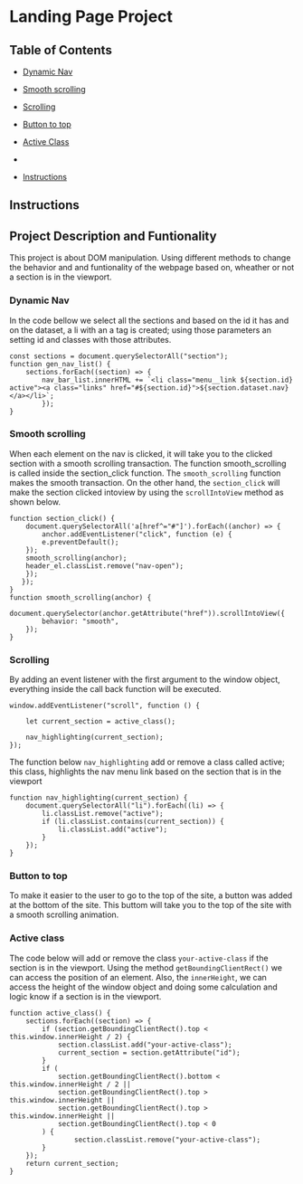 # Landing Page Project

## Table of Contents

- [Dynamic Nav](#dynamic-nav)
- [Smooth scrolling](#smooth-scrolling)
- [Scrolling](#scrolling)
- [Button to top](#button-to-top)
- [Active Class](#active-class)
-

- [Instructions](#instructions)

## Instructions

## Project Description and Funtionality

This project is about DOM manipulation. Using different methods to change the behavior and and funtionality of the webpage based on,
wheather or not a section is in the viewport.

### Dynamic Nav

In the code bellow we select all the sections and based on the id it has and on the dataset,
a li with an a tag is created; using those parameters an setting id and classes with those attributes.

    const sections = document.querySelectorAll("section");
    function gen_nav_list() {
        sections.forEach((section) => {
            nav_bar_list.innerHTML += `<li class="menu__link ${section.id} active"><a class="links" href="#${section.id}">${section.dataset.nav}</a></li>`;
            });
    }

### Smooth scrolling

When each element on the nav is clicked, it will take you to the clicked section with a smooth scrolling transaction.
The function smooth_scrolling is called inside the section_click function. The `smooth_scrolling` function makes the smooth transaction.
On the other hand, the `section_click` will make the section clicked intoview by using the `scrollIntoView` method as shown below.

    function section_click() {
        document.querySelectorAll('a[href^="#"]').forEach((anchor) => {
            anchor.addEventListener("click", function (e) {
            e.preventDefault();
        });
        smooth_scrolling(anchor);
        header_el.classList.remove("nav-open");
        });
       });
    }
    function smooth_scrolling(anchor) {
        document.querySelector(anchor.getAttribute("href")).scrollIntoView({
            behavior: "smooth",
        });
    }

### Scrolling

By adding an event listener with the first argument to the window object, everything inside the call back function will be executed.

    window.addEventListener("scroll", function () {

        let current_section = active_class();

        nav_highlighting(current_section);
    });

The function below `nav_highlighting` add or remove a class called active;
this class, highlights the nav menu link based on the section that is in the viewport

    function nav_highlighting(current_section) {
        document.querySelectorAll("li").forEach((li) => {
            li.classList.remove("active");
            if (li.classList.contains(current_section)) {
                li.classList.add("active");
            }
        });
    }

### Button to top

To make it easier to the user to go to the top of the site, a button was added at the bottom of the site.
This buttom will take you to the top of the site with a smooth scrolling animation.

### Active class

The code below will add or remove the class `your-active-class` if the section is in the viewport.
Using the method `getBoundingClientRect()` we can access the position of an element. Also, the `innerHeight`,
we can access the height of the window object and doing some calculation and logic know if a section is in the viewport.

    function active_class() {
        sections.forEach((section) => {
            if (section.getBoundingClientRect().top < this.window.innerHeight / 2) {
                section.classList.add("your-active-class");
                current_section = section.getAttribute("id");
            }
            if (
                section.getBoundingClientRect().bottom < this.window.innerHeight / 2 ||
                section.getBoundingClientRect().top > this.window.innerHeight ||
                section.getBoundingClientRect().top > this.window.innerHeight ||
                section.getBoundingClientRect().top < 0
            ) {
                    section.classList.remove("your-active-class");
            }
        });
        return current_section;
    }
